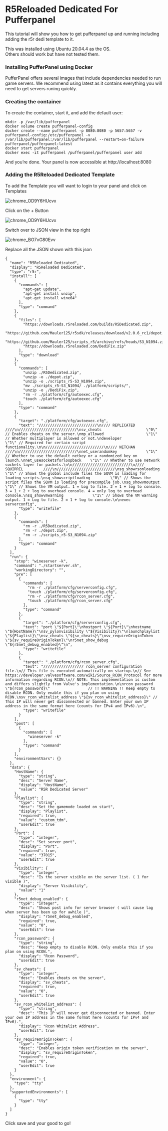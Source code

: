 # R5Reloaded Dedicated For Pufferpanel

This tutorial will show you how to get pufferpanel up and running including adding the r5r dedi template to it.

This was installed using Ubuntu 20.04.4 as the OS. <br>
Others should work but have not tested them.

### Installing PufferPanel using Docker
PufferPanel offers several images that include dependencies needed to run game servers. We recommend using latest as it contains everything you will need to get servers runing quickly.

### Creating the container
To create the container, start it, and add the default user:

```
mkdir -p /var/lib/pufferpanel
docker volume create pufferpanel-config
docker create --name pufferpanel -p 8080:8080 -p 5657:5657 -v pufferpanel-config:/etc/pufferpanel -v /var/lib/pufferpanel:/var/lib/pufferpanel --restart=on-failure pufferpanel/pufferpanel:latest
docker start pufferpanel
docker exec -it pufferpanel /pufferpanel/pufferpanel user add
```

And you’re done. Your panel is now accessible at http://localhost:8080

### Adding the R5Reloaded Dedicated Template
To add the Template you will want to login to your panel and click on Templates

![chrome_OD9Y6HUcvx](https://user-images.githubusercontent.com/18438498/166391531-70311e8a-e47f-47e8-a6b8-efd5d596532b.png)

Click on the + Button

![chrome_OD9Y6HUcvx](https://user-images.githubusercontent.com/18438498/166391591-9eadbf3d-2159-4966-bd34-2370dc75886d.png)

Switch over to JSON view in the top right


![chrome_BO7vG80Evv](https://user-images.githubusercontent.com/18438498/166391650-5810ae08-b8c2-470f-bb72-e99bec7c30b2.png)

Replace all the JSON shown with this json
```
{
  "name": "R5Reloaded Dedicated",
  "display": "R5Reloaded Dedicated",
  "type": "r5r",
  "install": [
    {
      "commands": [
        "apt-get update",
        "apt-get install unzip",
        "apt-get install wine64"
      ],
      "type": "command"
    },
    {
      "files": [
        "https://downloads.r5reloaded.com/builds/R5Dedicated.zip",
        "https://github.com/Mauler125/r5sdk/releases/download/v2.0.6_rc1/depot.zip",
        "https://github.com/Mauler125/scripts_r5/archive/refs/heads/S3_N1094.zip",
        "https://downloads.r5reloaded.com/DediFix.zip"
      ],
      "type": "download"
    },
    {
      "commands": [
        "unzip ./R5Dedicated.zip",
        "unzip -o ./depot.zip",
        "unzip -o ./scripts_r5-S3_N1094.zip",
        "mv ./scripts_r5-S3_N1094/ ./platform/scripts/",
        "unzip -o ./DediFix.zip",
        "rm -r ./platform/cfg/autoexec.cfg",
        "touch ./platform/cfg/autoexec.cfg"
      ],
      "type": "command"
    },
    {
      "target": "./platform/cfg/autoexec.cfg",
      "text": "//////////////////////////\n//// REPLICATED       ////\n//////////////////////////\nsv_cheats                    \"0\" // Enables cheats on the server.\nmp_allowed                   \"1\" // Whether multiplayer is allowed or not.\ndeveloper                    \"1\" // Required for certain script functionality.\n\n//////////////////////////\n//// NETCHAN          ////\n//////////////////////////\nnet_userandomkey             \"1\" // Whether to use the default netkey or a randomized key on launch.\nnet_usesocketsforloopback    \"1\" // Whether to use network sockets layer for packets.\n\n//////////////////////////\n//// SQUIRREL         ////\n//////////////////////////\nsq_showrsonloading           \"1\" // Shows the global include files the SQVM is loading for loading scripts.\nsq_showscriptloading         \"0\" // Shows the script files the SQVM is loading for precompile job.\nsq_showvmoutput              \"1\" // Shows the VM output. 1 = Log to file. 2 = 1 + log to console. 3 = 1 + 2 + log to overhead console. 4 = only log to overhead console.\nsq_showvmwarning             \"1\" // Shows the VM warning output. 1 = Log to file. 2 = 1 + log to console.\n\nexec serverconfig",
      "type": "writefile"
    },
    {
      "commands": [
        "rm -r ./R5Dedicated.zip",
        "rm -r ./depot.zip",
        "rm -r ./scripts_r5-S3_N1094.zip"
      ],
      "type": "command"
    }
  ],
  "run": {
    "stop": "wineserver -k",
    "command": "./startserver.sh",
    "workingDirectory": "",
    "pre": [
      {
        "commands": [
          "rm -r ./platform/cfg/serverconfig.cfg",
          "touch ./platform/cfg/serverconfig.cfg",
          "rm -r ./platform/cfg/rcon_server.cfg",
          "touch ./platform/cfg/rcon_server.cfg"
        ],
        "type": "command"
      },
      {
        "target": "./platform/cfg/serverconfig.cfg",
        "text": "port \"${Port}\"\nhostport \"${Port}\"\nhostname \"${HostName}\"\nsv_pylonvisibility \"${Visibility}\"\nlaunchplaylist \"${Playlist}\"\nsv_cheats \"${sv_cheats}\"\nsv_requireOriginToken \"${sv_requireOriginToken}\"\nr5net_show_debug \"${r5net_debug_enabled}\"\n",
        "type": "writefile"
      },
      {
        "target": "./platform/cfg/rcon_server.cfg",
        "text": "////////////////// rcon_server configuration file.\n// This file is executed automatically on startup.\n// See https://developer.valvesoftware.com/wiki/Source_RCON_Protocol for more information regarding RCON.\n// NOTE: This implementation is custom and differs slightly from Valve's implementation.\n\nrcon_password             \"${rcon_password}\"                 // !! WARNING !! Keep empty to disable RCON. Only enable this if you plan on using RCON.\nsv_rcon_whitelist_address \"${sv_rcon_whitelist_address}\" // This IP will never get disconnected or banned. Enter your own IP address in the same format here (counts for IPv4 and IPv6).\n",
        "type": "writefile"
      }
    ],
    "post": [
      {
        "commands": [
          "wineserver -k"
        ],
        "type": "command"
      }
    ],
    "environmentVars": {}
  },
  "data": {
    "HostName": {
      "type": "string",
      "desc": "Server Name",
      "display": "HostName",
      "value": "R5R Dedicated Server"
    },
    "Playlist": {
      "type": "string",
      "desc": "Set the gamemode loaded on start",
      "display": "Playlist",
      "required": true,
      "value": "custom_tdm",
      "userEdit": true
    },
    "Port": {
      "type": "integer",
      "desc": "Set server port",
      "display": "Port",
      "required": true,
      "value": "37015",
      "userEdit": true
    },
    "Visibility": {
      "type": "integer",
      "desc": "Is the server visible on the server list. ( 1 for visible )",
      "display": "Server Visibility",
      "value": "1"
    },
    "r5net_debug_enabled": {
      "type": "integer",
      "desc": "Shows post info for server browser ( will cause lag when server has been up for awhile )",
      "display": "r5net_debug_enabled",
      "required": true,
      "value": "0",
      "userEdit": true
    },
    "rcon_password": {
      "type": "string",
      "desc": "Keep empty to disable RCON. Only enable this if you plan on using RCON.",
      "display": "Rcon Password",
      "userEdit": true
    },
    "sv_cheats": {
      "type": "integer",
      "desc": "Enables cheats on the server",
      "display": "sv_cheats",
      "required": true,
      "value": "0",
      "userEdit": true
    },
    "sv_rcon_whitelist_address": {
      "type": "string",
      "desc": "This IP will never get disconnected or banned. Enter your own IP address in the same format here (counts for IPv4 and IPv6).",
      "display": "Rcon Whitelist Address",
      "userEdit": true
    },
    "sv_requireOriginToken": {
      "type": "integer",
      "desc": "Enables origin token verification on the server",
      "display": "sv_requireOriginToken",
      "required": true,
      "value": "0",
      "userEdit": true
    }
  },
  "environment": {
    "type": "tty"
  },
  "supportedEnvironments": [
    {
      "type": "tty"
    }
  ]
}
```

Click save and your good to go!
